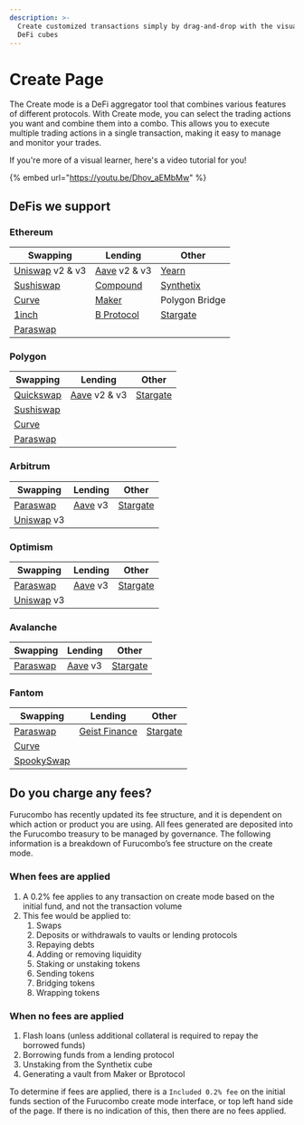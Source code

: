```yaml
---
description: >-
  Create customized transactions simply by drag-and-drop with the visualized
  DeFi cubes
---
```


# Create Page

The Create mode is a DeFi aggregator tool that combines various features of different protocols. With Create mode, you can select the trading actions you want and combine them into a combo. This allows you to execute multiple trading actions in a single transaction, making it easy to manage and monitor your trades.



If you're more of a visual learner, here's a video tutorial for you!

{% embed url="https://youtu.be/Dhov_aEMbMw" %}

## DeFis we support&#x20;

### Ethereum

| Swapping                                            | Lending                                  | Other                                 |
| --------------------------------------------------- | ---------------------------------------- | ------------------------------------- |
| [Uniswap](https://uniswap.org/) v2 & v3             | [Aave](https://aave.com/) v2 & v3        | [Yearn](https://yearn.finance/#/home) |
| [Sushiswap](https://www.sushi.com/)                 | [Compound](https://compound.finance/)    | [Synthetix](https://synthetix.io/)    |
| [Curve](https://curve.fi/)                          | [Maker](https://makerdao.com/en/)        | Polygon Bridge                        |
| [1inch](https://1inch.io/)                          | [B Protocol](https://www.bprotocol.org/) | [Stargate](https://stargate.finance/) |
| [Paraswap](https://paraswap.io/#/?network=ethereum) |                                          |                                       |

### Polygon

| Swapping                                           | Lending                           | Other                                 |
| -------------------------------------------------- | --------------------------------- | ------------------------------------- |
| [Quickswap](https://quickswap.exchange/#/swap)     | [Aave](https://aave.com/) v2 & v3 | [Stargate](https://stargate.finance/) |
| [Sushiswap](https://www.sushi.com/)                |                                   |                                       |
| [Curve](https://curve.fi/)                         |                                   |                                       |
| [Paraswap](https://paraswap.io/#/?network=polygon) |                                   |                                       |

### Arbitrum

| Swapping                                           | Lending                      | Other                                 |
| -------------------------------------------------- | ---------------------------- | ------------------------------------- |
| [Paraswap](https://paraswap.io/#/?network=polygon) | [Aave](https://aave.com/) v3 | [Stargate](https://stargate.finance/) |
| [Uniswap](https://uniswap.org/) v3                 |                              |                                       |

### Optimism

| Swapping                                           | Lending                      | Other                                 |
| -------------------------------------------------- | ---------------------------- | ------------------------------------- |
| [Paraswap](https://paraswap.io/#/?network=polygon) | [Aave](https://aave.com/) v3 | [Stargate](https://stargate.finance/) |
| [Uniswap](https://uniswap.org/) v3                 |                              |                                       |

### Avalanche

| Swapping                                           | Lending                      | Other                                 |
| -------------------------------------------------- | ---------------------------- | ------------------------------------- |
| [Paraswap](https://paraswap.io/#/?network=polygon) | [Aave](https://aave.com/) v3 | [Stargate](https://stargate.finance/) |

### Fantom

| Swapping                                           | Lending                                        | Other                                 |
| -------------------------------------------------- | ---------------------------------------------- | ------------------------------------- |
| [Paraswap](https://paraswap.io/#/?network=polygon) | [Geist Finance](https://geist.finance/markets) | [Stargate](https://stargate.finance/) |
| [Curve](https://curve.fi/)                         |                                                |                                       |
| [SpookySwap](https://spooky.fi/)                   |                                                |                                       |

## Do you charge any fees?

Furucombo has recently updated its fee structure, and it is dependent on which action or product you are using. All fees generated are deposited into the Furucombo treasury to be managed by governance. The following information is a breakdown of Furucombo’s fee structure on the create mode.

### When fees are applied

1. A 0.2% fee applies to any transaction on create mode based on the initial fund, and not the transaction volume
2. This fee would be applied to:
   1. Swaps&#x20;
   2. Deposits or withdrawals to vaults or lending protocols&#x20;
   3. Repaying debts&#x20;
   4. Adding or removing liquidity&#x20;
   5. Staking or unstaking tokens&#x20;
   6. Sending tokens&#x20;
   7. Bridging tokens&#x20;
   8. Wrapping tokens

### When no fees are applied

1. Flash loans (unless additional collateral is required to repay the borrowed funds)
2. Borrowing funds from a lending protocol
3. Unstaking from the Synthetix cube&#x20;
4. Generating a vault from Maker or Bprotocol

To determine if fees are applied, there is a `Included 0.2% fee` on the initial funds section of the Furucombo create mode interface, or top left hand side of the page. If there is no indication of this, then there are no fees applied.
